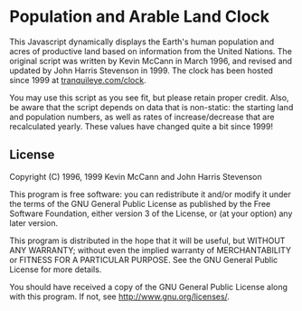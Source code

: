 Population and Arable Land Clock
================================

This Javascript dynamically displays the Earth's human population and acres of productive land based on information from the United Nations. The original script was written by Kevin McCann in March 1996, and revised and updated by John Harris Stevenson in 1999. The clock has been hosted since 1999 at [tranquileye.com/clock](tranquileye.com/clock/).

You may use this script as you see fit, but please retain proper credit. Also, be aware that the script depends on data that is non-static: the starting land and population numbers, as well as  rates of increase/decrease that are recalculated yearly. These values have changed quite a bit since 1999!
	
License
-------

Copyright (C) 1996, 1999 Kevin McCann and John Harris Stevenson

This program is free software: you can redistribute it and/or modify it under the terms of the GNU General Public License as published by the Free Software Foundation, either version 3 of the License, or (at your option) any later version.

This program is distributed in the hope that it will be useful, but WITHOUT ANY WARRANTY; without even the implied warranty of MERCHANTABILITY or FITNESS FOR A PARTICULAR PURPOSE.  See the  GNU General Public License for more details.

You should have received a copy of the GNU General Public License  along with this program.  If not, see <http://www.gnu.org/licenses/>.
